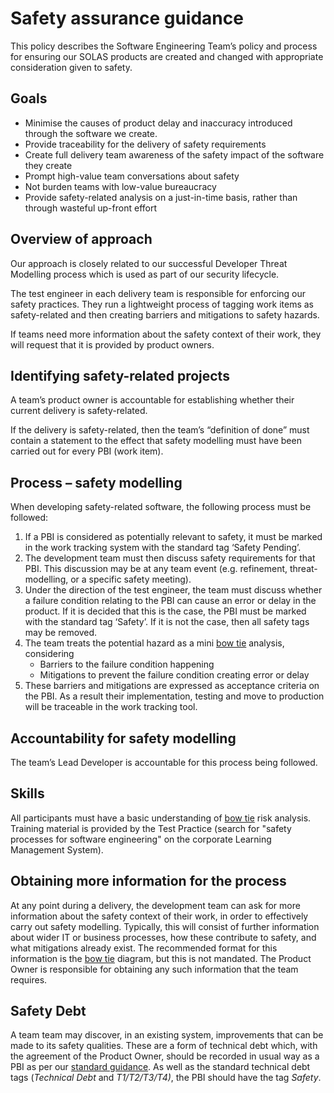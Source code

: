 # Safety assurance guidance

This policy describes the Software Engineering Team’s policy and process for ensuring our SOLAS products are created and changed with appropriate consideration given to safety.

## Goals

-	Minimise the causes of product delay and inaccuracy introduced through the software we create.
-	Provide traceability for the delivery of safety requirements
-	Create full delivery team awareness of the safety impact of the software they create
-	Prompt high-value team conversations about safety
-	Not burden teams with low-value bureaucracy
-	Provide safety-related analysis on a just-in-time basis, rather than through wasteful up-front effort

## Overview of approach

Our approach is closely related to our successful Developer Threat Modelling process which is used as part of our security lifecycle.

The test engineer in each delivery team is responsible for enforcing our safety practices.  They run a lightweight process of tagging work items as safety-related and then creating barriers and mitigations to safety hazards.

If teams need more information about the safety context of their work, they will request that it is provided by product owners.  

## Identifying safety-related projects

A team’s product owner is accountable for establishing whether their current delivery is safety-related.

If the delivery is safety-related, then the team’s “definition of done” must contain a statement to the effect that safety modelling must have been carried out for every PBI (work item).

## Process – safety modelling

When developing safety-related software, the following process must be followed:

1. If a PBI is considered as potentially relevant to safety, it must be marked in the work tracking system with the standard tag ‘Safety Pending’.
1. The development team must then discuss safety requirements for that PBI.  This discussion may be at any team event (e.g. refinement, threat-modelling, or a specific safety meeting).
1. Under the direction of the test engineer, the team must discuss whether a failure condition relating to the PBI can cause an error or delay in the product.  If it is decided that this is the case, the PBI must be marked with the standard tag ‘Safety’.  If it is not the case, then all safety tags may be removed.
1. The team treats the potential hazard as a mini [bow tie](https://www.youtube.com/watch?v=P7Z6L7fjsi0) analysis, considering 
    - Barriers to the failure condition happening
    - Mitigations to prevent the failure condition creating error or delay
1. These barriers and mitigations are expressed as acceptance criteria on the PBI.  As a result their implementation, testing and move to production will be traceable in the work tracking tool.

## Accountability for safety modelling

The team’s Lead Developer is accountable for this process being followed.

## Skills

All participants must have a basic understanding of [bow tie](https://www.youtube.com/watch?v=P7Z6L7fjsi0) risk analysis.  Training material is provided by the Test Practice (search for "safety processes for software engineering" on the corporate Learning Management System).

## Obtaining more information for the process

At any point during a delivery, the development team can ask for more information about the safety context of their work, in order to effectively carry out safety modelling. Typically, this will consist of further information about wider IT or business processes, how these contribute to safety, and what mitigations already exist.  The recommended format for this information is the [bow tie](https://www.youtube.com/watch?v=P7Z6L7fjsi0) diagram, but this is not mandated. The Product Owner is responsible for obtaining any such information that the team requires.

## Safety Debt

A team team may discover, in an existing system, improvements that can be made to its safety qualities.  These are a form of technical debt which, with the agreement of the Product Owner, should be recorded in usual way as a PBI as per our [standard guidance](https://github.com/UKHO/docs/blob/main/software-engineering-policies/TechnicalDebt/TechnicalDebtGuidance.md).  As well as the standard technical debt tags (*Technical Debt* and *T1/T2/T3/T4)*, the PBI should have the tag *Safety*.

